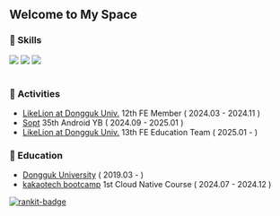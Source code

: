 ## Welcome to My Space


### 🔭 Skills

 <div>
  <img src="https://img.shields.io/badge/JAVASCRIPT-F7DF1E??style=flatr&logo=JavaScript&logoColor=black">
  <img src="https://img.shields.io/badge/TYPESCRIPT-3178C6??style=flatr&logo=TypeScript&logoColor=white">
  <img src="https://img.shields.io/badge/REACT-61DAFB??style=flatr&logo=React&logoColor=black">
 </div>
<br/> 


### 🔭 Activities
- [LikeLion at Dongguk Univ.](https://likelion-dgu.com/) 12th FE Member ( 2024.03 - 2024.11 )
- [Sopt](https://www.sopt.org/) 35th Android YB ( 2024.09 - 2025.01 )
- [LikeLion at Dongguk Univ.](https://likelion-dgu.com/) 13th FE Education Team ( 2025.01 - )


### 🔭 Education
- [Dongguk University](https://www.dongguk.edu/main) ( 2019.03 - )
- [kakaotech bootcamp](https://ktb.goorm.io/) 1st Cloud Native Course ( 2024.07 - 2024.12 )

[![rankit-badge](https://badge.rankit.run/badge?name=sayyyho)](https://www.rankit.run)

<!-- ### 🔭 Working Experience
- [Hancom](https://www.hancom.com/) | Web Frontend Development Internship ( 2025.08 - )
